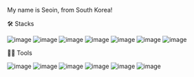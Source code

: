 My name is Seoin, from South Korea!

🛠️ Stacks

![image](https://github.com/seoinee/seoinee/assets/96633718/f92b5566-474c-40e9-ba9d-9275cee3b535)
![image](https://github.com/seoinee/seoinee/assets/96633718/ac6ea9c3-f7ee-4f42-a2ca-e0e1d24b533c)
![image](https://github.com/seoinee/seoinee/assets/96633718/ddbc1668-6f37-4ed8-9b03-4dbdad8e3a7a)
![image](https://github.com/seoinee/seoinee/assets/96633718/d24167d5-ddd3-4236-ae92-fd62259d4c6b)
![image](https://github.com/seoinee/seoinee/assets/96633718/b1ead7d6-8f69-490c-a571-8a9bbc5518bf)
![image](https://github.com/seoinee/seoinee/assets/96633718/8ded7546-0c07-46a2-b133-6c9c6c8e09fe)
![image](https://github.com/seoinee/seoinee/assets/96633718/210eea4d-3e76-44fc-b41a-032ae562f75a)

💪🏼 Tools

![image](https://github.com/seoinee/seoinee/assets/96633718/c54051fd-f11b-4cb5-a417-b44ea9212ecf)
![image](https://github.com/seoinee/seoinee/assets/96633718/16c8ba40-b341-4a2d-80de-cfb59f8dd120)
![image](https://github.com/seoinee/seoinee/assets/96633718/adf8cb85-5af8-44c6-b304-39473e27dfb7)
![image](https://github.com/seoinee/seoinee/assets/96633718/26dd8ff3-6793-41e8-b39a-966c21f570a6)
![image](https://github.com/seoinee/seoinee/assets/96633718/b579ab46-d4b0-4e90-8a17-2e8bb0801c12)
![image](https://github.com/seoinee/seoinee/assets/96633718/298f50e6-3083-4b47-addb-7123fd8ca6e8)
